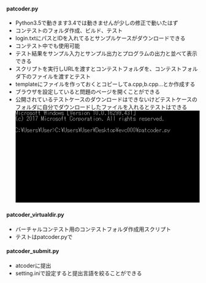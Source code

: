 #### patcoder.py
- Python3.5で動きます3.4では動きませんが少しの修正で動いたはず
- コンテストのフォルダ作成、ビルド、テスト
- login.txtにパスとIDを入れてるとサンプルケースがダウンロードできる
- コンテスト中でも使用可能
- テスト結果をサンプル入力とサンプル出力とプログラムの出力と並べて表示できる
- スクリプトを実行しURLを渡すとコンテストフォルダを、コンテストフォルダ下のファイルを渡すとテスト
- templateにファイルを作っておくとコピーしてa.cpp,b.cpp...とか作成する
- ブラウザを設定していると問題のページを開くことができる
- 公開されているテストケースのダウンロードはできないけどテストケースのフォルダに自分でダウンロードしたファイルを入れるとテストはできる  
![Gif](https://raw.githubusercontent.com/ebicochineal/Images/master/patcoder.gif)
#### patcoder_virtualdir.py
- バーチャルコンテスト用のコンテストフォルダ作成用スクリプト  
- テストはpatcoder.pyで  
#### patcoder_submit.py
- atcoderに提出
- setting.iniで設定すると提出言語を絞ることができる


